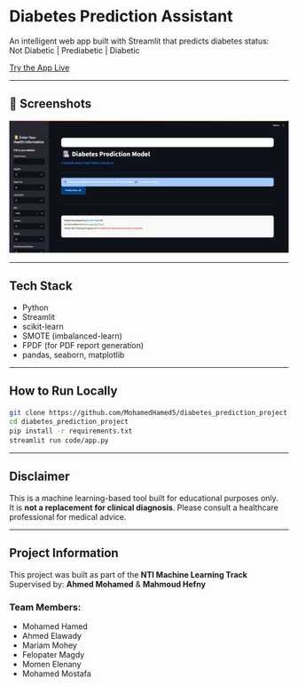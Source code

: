 # Diabetes Prediction Assistant

An intelligent web app built with Streamlit that predicts diabetes status:  
Not Diabetic | Prediabetic | Diabetic

[Try the App Live](https://diabetespredictionproject-kk8nwcgdr5dr4sxr4n2bmt.streamlit.app)

---

## 📸 Screenshots

![App Screenshot](screenshot_app.png)

---

## Tech Stack

- Python
- Streamlit
- scikit-learn
- SMOTE (imbalanced-learn)
- FPDF (for PDF report generation)
- pandas, seaborn, matplotlib

---

## How to Run Locally

```bash
git clone https://github.com/MohamedHamed5/diabetes_prediction_project.git
cd diabetes_prediction_project
pip install -r requirements.txt
streamlit run code/app.py
```
---

## Disclaimer

This is a machine learning-based tool built for educational purposes only.  
It is **not a replacement for clinical diagnosis**. Please consult a healthcare professional for medical advice.

---

## Project Information

This project was built as part of the **NTI Machine Learning Track**  
Supervised by: **Ahmed Mohamed** & **Mahmoud Hefny**

### Team Members:
- Mohamed Hamed  
- Ahmed Elawady 
- Mariam Mohey  
- Felopater Magdy  
- Momen Elenany  
- Mohamed Mostafa

